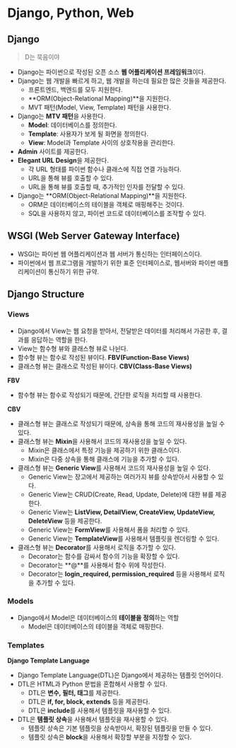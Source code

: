 # Django, Python, Web

## Django

> D는 묵음이야

- Django는 파이썬으로 작성된 오픈 소스 **웹 어플리케이션 프레임워크**이다.
- Django는 웹 개발을 빠르게 하고, 웹 개발을 하는데 필요한 많은 것들을 제공한다.
  - 프론트엔드, 백엔드를 모두 지원한다.
  - **ORM(Object-Relational Mapping)**을 지원한다.
  - MVT 패턴(Model, View, Template) 패턴을 사용한다.
- Django는 **MTV 패턴**을 사용한다.
  - **Model**: 데이터베이스를 정의한다.
  - **Template**: 사용자가 보게 될 화면을 정의한다.
  - **View**: Model과 Template 사이의 상호작용을 관리한다.
- **Admin** 사이트를 제공한다.
- **Elegant URL Design**을 제공한다.
  - 각 URL 형태를 파이썬 함수나 클래스에 직접 연결 가능하다.
  - URL을 통해 뷰를 호출할 수 있다.
  - URL을 통해 뷰를 호출할 때, 추가적인 인자를 전달할 수 있다.
- Django는 **ORM(Object-Relational Mapping)**을 지원한다.
  - ORM은 데이터베이스의 테이블을 객체로 매핑해주는 것이다.
  - SQL을 사용하지 않고, 파이썬 코드로 데이터베이스를 조작할 수 있다.

## WSGI (Web Server Gateway Interface)

- WSGI는 파이썬 웹 어플리케이션과 웹 서버가 통신하는 인터페이스이다.
- 파이썬에서 웹 프로그램을 개발하기 위한 표준 인터페이스로, 웹서버와 파이썬 애플리케이션이 통신하기 위한 규약.

## Django Structure

### Views

- Django에서 View는 웹 요청을 받아서, 전달받은 데이터를 처리해서 가공한 후, 결과를 응답하는 역할을 한다.
- View는 함수형 뷰와 클래스형 뷰로 나뉜다.
- 함수형 뷰는 함수로 작성된 뷰이다. **FBV(Function-Base Views)**
- 클래스형 뷰는 클래스로 작성된 뷰이다. **CBV(Class-Base Views)**

**FBV**

- 함수형 뷰는 함수로 작성되기 때문에, 간단한 로직을 처리할 때 사용한다.

**CBV**

- 클래스형 뷰는 클래스로 작성되기 때문에, 상속을 통해 코드의 재사용성을 높일 수 있다.
- 클래스형 뷰는 **Mixin**을 사용해서 코드의 재사용성을 높일 수 있다.
  - Mixin은 클래스에서 특정 기능을 제공하기 위한 클래스이다.
  - Mixin은 다중 상속을 통해 클래스에 기능을 추가할 수 있다.
- 클래스형 뷰는 **Generic View**를 사용해서 코드의 재사용성을 높일 수 있다.
  - Generic View는 장고에서 제공하는 여러가지 뷰를 상속받아서 사용할 수 있다.
  - Generic View는 CRUD(Create, Read, Update, Delete)에 대한 뷰를 제공한다.
  - Generic View는 **ListView, DetailView, CreateView, UpdateView, DeleteView** 등을 제공한다.
  - Generic View는 **FormView**를 사용해서 폼을 처리할 수 있다.
  - Generic View는 **TemplateView**를 사용해서 템플릿을 렌더링할 수 있다.
- 클래스형 뷰는 **Decorator**를 사용해서 로직을 추가할 수 있다.
  - Decorator는 함수를 감싸서 함수의 기능을 확장할 수 있다.
  - Decorator는 **@**를 사용해서 함수 위에 작성한다.
  - Decorator는 **login_required, permission_required** 등을 사용해서 로직을 추가할 수 있다.

### Models

- Django에서 Model은 데이터베이스의 **테이블을 정의**하는 역할
  - Model은 데이터베이스의 테이블을 객체로 매핑한다.

### Templates

**Django Template Language**

- Django Template Language(DTL)은 Django에서 제공하는 템플릿 언어이다.
- DTL은 HTML과 Python 문법을 혼합해서 사용할 수 있다.
  - DTL은 **변수, 필터, 태그**를 제공한다.
  - DTL은 **if, for, block, extends** 등을 제공한다.
  - DTL은 **include**를 사용해서 템플릿을 재사용할 수 있다.
- DTL은 **템플릿 상속**을 사용해서 템플릿을 재사용할 수 있다.
  - 템플릿 상속은 기본 템플릿을 상속받아서, 확장된 템플릿을 만들 수 있다.
  - 템플릿 상속은 **block**을 사용해서 확장할 부분을 지정할 수 있다.
